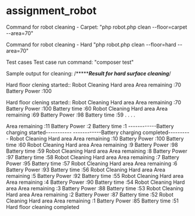 # assignment_robot


  
 Command for robot cleaning - Carpet:
 "php robot.php clean --floor=carpet --area=70"

 Command for robot cleaning - Hard
 "php robot.php clean --floor=hard --area=70"
  
 Test cases
 Test case run command: "composer test"
 
Sample output for cleaning:
 /******************Result for hard surface cleaning*************/

 Hard floor clening started::
 Robot Cleaning Hard area
 Area remaining :70
 Battery Power :100

 Hard floor clening started::
 Robot Cleaning Hard area
 Area remaining :70
 Battery Power :100
 Battery time :60
 Robot Cleaning Hard area
 Area remaining :69
 Battery Power :98
 Battery time :59
.
.
.
.

 Area remaining :11
 Battery Power :2
 Battery time :1
 ------------Battery charging started-----------
 ------------Battery charging completed----------
Robot Cleaning Hard area
 Area remaining :10
 Battery Power :100
 Battery time :60
 Robot Cleaning Hard area
 Area remaining :9
 Battery Power :98
 Battery time :59
 Robot Cleaning Hard area
 Area remaining :8
 Battery Power :97
 Battery time :58
 Robot Cleaning Hard area
 Area remaining :7
 Battery Power :95
 Battery time :57
 Robot Cleaning Hard area
 Area remaining :6
 Battery Power :93
 Battery time :56
 Robot Cleaning Hard area
 Area remaining :5
 Battery Power :92
 Battery time :55
 Robot Cleaning Hard area
 Area remaining :4
 Battery Power :90
 Battery time :54
 Robot Cleaning Hard area
 Area remaining :3
 Battery Power :88
 Battery time :53
 Robot Cleaning Hard area
 Area remaining :2
 Battery Power :87
 Battery time :52
 Robot Cleaning Hard area
 Area remaining :1
 Battery Power :85
 Battery time :51
 Hard floor cleaning completed

 
